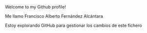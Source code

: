 Welcome to my Github profile!

Me llamo Francisco Alberto Fernández Alcántara 

Estoy explorando GitHub para gestionar los cambios de este fichero

